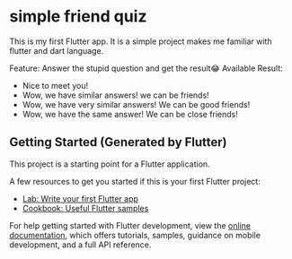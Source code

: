 # simple friend quiz

This is my first Flutter app. It is a simple project makes me familiar with flutter and dart language.

Feature:
Answer the stupid question and get the result😂
Available Result:
- Nice to meet you!
- Wow, we have similar answers! we can be friends!
- Wow, we have very similar answers! We can be good friends!
- Wow, we have the same answer! We can be close friends!

## Getting Started (Generated by Flutter)

This project is a starting point for a Flutter application.

A few resources to get you started if this is your first Flutter project:

- [Lab: Write your first Flutter app](https://docs.flutter.dev/get-started/codelab)
- [Cookbook: Useful Flutter samples](https://docs.flutter.dev/cookbook)

For help getting started with Flutter development, view the
[online documentation](https://docs.flutter.dev/), which offers tutorials,
samples, guidance on mobile development, and a full API reference.

